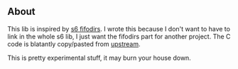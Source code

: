 ## About

This lib is inspired by [s6 fifodirs](http://skarnet.org/software/s6/fifodir.html).
I wrote this because I don't want to have to link in the whole s6 lib, I just want the fifodirs part for another project.
The C code is blatantly copy/pasted from [upstream](https://github.com/skarnet/s6).

This is pretty experimental stuff, it may burn your house down.
